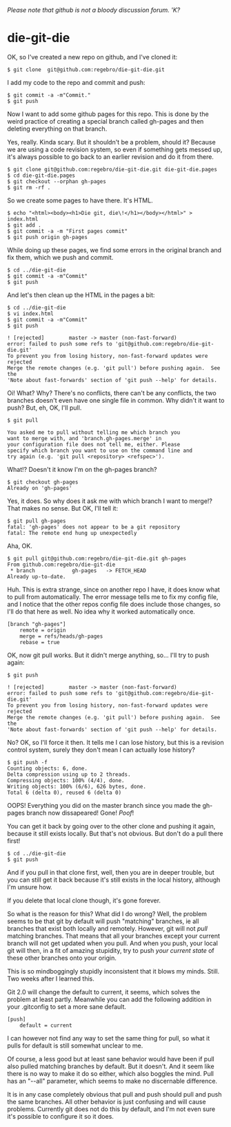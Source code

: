 *Please note that github is not a bloody discussion forum.  'K?*

die-git-die
===========

OK, so I've created a new repo on github, and I've cloned it:

    $ git clone  git@github.com:regebro/die-git-die.git

I add my code to the repo and commit and push:

    $ git commit -a -m"Commit."
    $ git push

Now I want to add some github pages for this repo. This
is done by the weird practice of creating a special branch
called gh-pages and then deleting everything on that branch.

Yes, really. Kinda scary. But it shouldn't be a problem,
should it? Because we are using a code revision system,
so even if something gets messed up, it's always possible
to go back to an earlier revision and do it from there.

    $ git clone git@github.com:regebro/die-git-die.git die-git-die.pages
    $ cd die-git-die.pages
    $ git checkout --orphan gh-pages
    $ git rm -rf .

So we create some pages to have there. It's HTML.

    $ echo "<html><body><h1>Die git, die\!</h1></body></html>" > index.html
    $ git add .
    $ git commit -a -m "First pages commit"
    $ git push origin gh-pages

While doing up these pages, we find some errors in the original branch 
and fix them, which we push and commit.

    $ cd ../die-git-die
    $ git commit -a -m"Commit"
    $ git push 

And let's then clean up the HTML in the pages a bit:

    $ cd ../die-git-die
    $ vi index.html
    $ git commit -a -m"Commit"
    $ git push 

    ! [rejected]        master -> master (non-fast-forward)
    error: failed to push some refs to 'git@github.com:regebro/die-git-die.git'
    To prevent you from losing history, non-fast-forward updates were rejected
    Merge the remote changes (e.g. 'git pull') before pushing again.  See the
    'Note about fast-forwards' section of 'git push --help' for details.

Oi! What? Why? There's no conflicts, there can't be any conflicts,
the two branches doesn't even have one single file in common. Why didn't it 
want to push? But, eh, OK, I'll pull.

    $ git pull

    You asked me to pull without telling me which branch you
    want to merge with, and 'branch.gh-pages.merge' in
    your configuration file does not tell me, either. Please
    specify which branch you want to use on the command line and
    try again (e.g. 'git pull <repository> <refspec>').

What!? Doesn't it know I'm on the gh-pages branch?

    $ git checkout gh-pages
    Already on 'gh-pages'

Yes, it does. So why does it ask me with which branch I want to merge!?
That makes no sense. But OK, I'll tell it:

    $ git pull gh-pages
    fatal: 'gh-pages' does not appear to be a git repository
    fatal: The remote end hung up unexpectedly

Aha, OK. 

    $ git pull git@github.com:regebro/die-git-die.git gh-pages
    From github.com:regebro/die-git-die
     * branch            gh-pages   -> FETCH_HEAD
    Already up-to-date.

Huh. This is extra strange, since on another repo I have, it does 
know what to pull from automatically. The error message tells me to
fix my config file, and I notice that the other repos config file
does include those changes, so I'll do that here as well. No idea why
it worked automatically once.

    [branch "gh-pages"]
    	remote = origin
    	merge = refs/heads/gh-pages
    	rebase = true

OK, now git pull works. But it didn't merge anything, so... I'll try to push again:

    $ git push 

    ! [rejected]        master -> master (non-fast-forward)
    error: failed to push some refs to 'git@github.com:regebro/die-git-die.git'
    To prevent you from losing history, non-fast-forward updates were rejected
    Merge the remote changes (e.g. 'git pull') before pushing again.  See the
    'Note about fast-forwards' section of 'git push --help' for details.

No? OK, so I'll force it then. It tells me I can lose history, but this is 
a revision control system, surely they don't mean I can actually lose history?

    $ git push -f
    Counting objects: 6, done.
    Delta compression using up to 2 threads.
    Compressing objects: 100% (4/4), done.
    Writing objects: 100% (6/6), 626 bytes, done.
    Total 6 (delta 0), reused 6 (delta 0)

OOPS! Everything you did on the master branch since you made the gh-pages branch now dissapeared!
Gone! *Poof*!

You can get it back by going over to the other clone and pushing it again, because it
still exists locally. But that's not obvious. But don't do a pull there first!

    $ cd ../die-git-die
    $ git push

And if you pull in that clone first, well, then you are in deeper trouble, 
but you can still get it back because it's still exists
in the local history, although I'm unsure how.

If you delete that local clone though, it's gone forever.


So what is the reason for this? What did I do wrong? Well, the problem seems to be that git by 
default will push "matching" branches, ie all branches that exist both locally and remotely.
However, git will not *pull* matching branches. That means that all your branches except your
current branch will not get updated when you pull. And when you push, your local git will then,
in a fit of amazing stupidity, try to push *your current state* of these other branches onto
your origin.

This is so mindboggingly stupidly inconsistent that it blows my minds. Still. 
Two weeks after I learned this. 

Git 2.0 will change the default to current, it seems, which solves the problem at least partly.
Meanwhile you can add the following addition in your .gitconfig to set a more sane default.

    [push]
    	default = current

I can however not find any way to set the same thing for pull, so what it pulls for default is 
still somewhat unclear to me.

Of course, a less good but at least sane behavior would have been if pull also pulled matching
branches by default. But it doesn't. And it seem like there is no way to make it do so either,
which also boggles the mind. Pull has an "--all" parameter, which seems to make no discernable
difference.

It is in any case completely obvious that pull and push should pull and push the same branches. 
All other behavior is just confusing and will cause problems. Currently git does not do this by 
default, and I'm not even sure it's possible to configure it so it does. 
